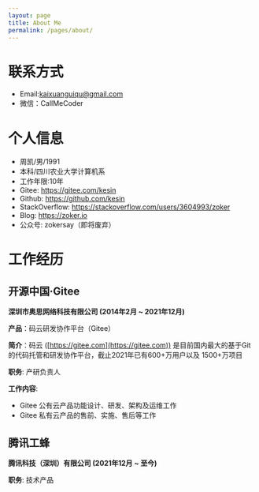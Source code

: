 ```yaml
---
layout: page
title: About Me
permalink: /pages/about/
---
```


# 联系方式
- Email:kaixuanguiqu@gmail.com
- 微信：CallMeCoder

# 个人信息
- 周凯/男/1991
- 本科/四川农业大学计算机系
- 工作年限:10年
- Gitee: https://gitee.com/kesin
- Github: https://github.com/kesin
- StackOverflow: https://stackoverflow.com/users/3604993/zoker
- Blog: https://zoker.io
- 公众号: zokersay（即将废弃）

# 工作经历

## 开源中国·Gitee
**深圳市奥思网络科技有限公司 (2014年2⽉ ~ 2021年12月)**

**产品**：码云研发协作平台（Gitee）

**简介**：码云 ([https://gitee.com](https://gitee.com)) 是目前国内最大的基于Git的代码托管和研发协作平台，截止2021年已有600+万用户以及 1500+万项⽬

**职务**: 产研负责⼈

**工作内容**: 
- Gitee 公有云产品功能设计、研发、架构及运维工作
- Gitee 私有云产品的售前、实施、售后等工作

## 腾讯工蜂
**腾讯科技（深圳）有限公司 (2021年12⽉ ~ 至今)**

**职务**: 技术产品

